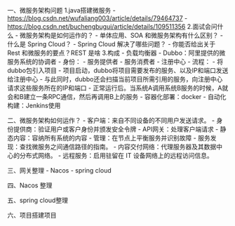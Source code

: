 <!--
 * @Author: MrDeng
 * @Date: 2022-08-11 14:31:05
 * @LastEditTime: 2022-08-11 16:09:34
 * @LastEditors: dengjuming
 * @Description: 
 * @FilePath: /advanced-learning/Java/微服务架构/README.md
-->
一、微服务架构问题
    1.java搭建微服务
      - https://blog.csdn.net/wufaliang003/article/details/79464737
      - https://blog.csdn.net/buchengbugui/article/details/109511356
    2.面试会问什么
      - 微服务架构是如何运作的？
      - 单体应用、SOA 和微服务架构有什么区别？
      - 什么是 Spring Cloud？
      - Spring Cloud 解决了哪些问题？
      - 你能否给出关于 Rest 和微服务的要点？REST 是啥
    3.构成
      - 负载均衡器
      - Dubbo：阿里提供的微服务系统的协调者
        - 身份：
          - 服务提供者
          - 服务消费者
          - 注册中心
        - 流程：
          - 将dubbo包引入项目
          - 项目启动，dubbo将项目需要发布的服务、以及IP和端口发送给注册中心
          - 与此同时，dubbo还会扫描当前项目所需引用的服务，向注册中心请求这些服务所在的IP和端口
          - 正常运行后。当系统A调用系统B服务的时候，A就会和B建立一条RPC通信，然后再调用B上的服务
      - 容器化部署：docker
      - 自动化构建：Jenkins使用

二、微服务架构如何运作？
    - 客户端：来自不同设备的不同用户发送请求。
    - 身份提供商：验证用户或客户身份并颁发安全令牌
    - API网关：处理客户端请求
    - 静态内容：容纳所有系统的内容
    - 管理：在节点上平衡服务并识别故障
    - 服务发现：查找微服务之间通信路径的指南。
    - 内容交付网络：代理服务器及其数据中心的分布式网络。
    - 远程服务：启用驻留在 IT 设备网络上的远程访问信息。

三、网关整理
    - Nacos
    - spring cloud

四、Nacos 整理

五、spring cloud整理

六、项目搭建项目